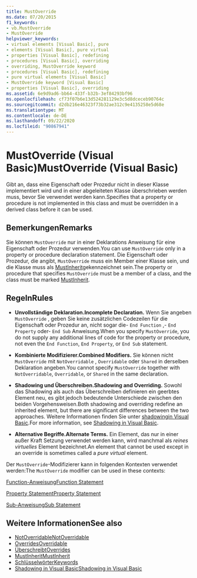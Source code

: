 ```yaml
---
title: MustOverride
ms.date: 07/20/2015
f1_keywords:
- vb.MustOverride
- MustOverride
helpviewer_keywords:
- virtual elements [Visual Basic], pure
- elements [Visual Basic], pure virtual
- properties [Visual Basic], redefining
- procedures [Visual Basic], overriding
- overriding, MustOverride keyword
- procedures [Visual Basic], redefining
- pure virtual elements [Visual Basic]
- MustOverride keyword [Visual Basic]
- properties [Visual Basic], overriding
ms.assetid: 6e9d9ad6-bb64-433f-b32b-3ef84293bf96
ms.openlocfilehash: cf73f07b6e13d524281129e3c5d8dceceb90764c
ms.sourcegitcommit: d2db216e46323f73b32ae312c9e4135258e5d68e
ms.translationtype: MT
ms.contentlocale: de-DE
ms.lasthandoff: 09/22/2020
ms.locfileid: "90867941"
---
```

# <a name="mustoverride-visual-basic"></a><span data-ttu-id="7757d-102">MustOverride (Visual Basic)</span><span class="sxs-lookup"><span data-stu-id="7757d-102">MustOverride (Visual Basic)</span></span>

<span data-ttu-id="7757d-103">Gibt an, dass eine Eigenschaft oder Prozedur nicht in dieser Klasse implementiert wird und in einer abgeleiteten Klasse überschrieben werden muss, bevor Sie verwendet werden kann.</span><span class="sxs-lookup"><span data-stu-id="7757d-103">Specifies that a property or procedure is not implemented in this class and must be overridden in a derived class before it can be used.</span></span>  
  
## <a name="remarks"></a><span data-ttu-id="7757d-104">Bemerkungen</span><span class="sxs-lookup"><span data-stu-id="7757d-104">Remarks</span></span>  

 <span data-ttu-id="7757d-105">Sie können `MustOverride` nur in einer Deklarations Anweisung für eine Eigenschaft oder Prozedur verwenden.</span><span class="sxs-lookup"><span data-stu-id="7757d-105">You can use `MustOverride` only in a property or procedure declaration statement.</span></span> <span data-ttu-id="7757d-106">Die Eigenschaft oder Prozedur, die angibt, `MustOverride` muss ein Member einer Klasse sein, und die Klasse muss als [MustInherit](mustinherit.md)gekennzeichnet sein.</span><span class="sxs-lookup"><span data-stu-id="7757d-106">The property or procedure that specifies `MustOverride` must be a member of a class, and the class must be marked [MustInherit](mustinherit.md).</span></span>  
  
## <a name="rules"></a><span data-ttu-id="7757d-107">Regeln</span><span class="sxs-lookup"><span data-stu-id="7757d-107">Rules</span></span>  
  
- <span data-ttu-id="7757d-108">**Unvollständige Deklaration.**</span><span class="sxs-lookup"><span data-stu-id="7757d-108">**Incomplete Declaration.**</span></span> <span data-ttu-id="7757d-109">Wenn Sie angeben `MustOverride` , geben Sie keine zusätzlichen Codezeilen für die Eigenschaft oder Prozedur an, nicht sogar die- `End Function` ,- `End Property` oder- `End Sub` Anweisung.</span><span class="sxs-lookup"><span data-stu-id="7757d-109">When you specify `MustOverride`, you do not supply any additional lines of code for the property or procedure, not even the `End Function`, `End Property`, or `End Sub` statement.</span></span>  
  
- <span data-ttu-id="7757d-110">**Kombinierte Modifizierer.**</span><span class="sxs-lookup"><span data-stu-id="7757d-110">**Combined Modifiers.**</span></span> <span data-ttu-id="7757d-111">Sie können nicht `MustOverride` mit `NotOverridable` , `Overridable` oder `Shared` in derselben Deklaration angeben.</span><span class="sxs-lookup"><span data-stu-id="7757d-111">You cannot specify `MustOverride` together with `NotOverridable`, `Overridable`, or `Shared` in the same declaration.</span></span>  
  
- <span data-ttu-id="7757d-112">**Shadowing und Überschreiben.**</span><span class="sxs-lookup"><span data-stu-id="7757d-112">**Shadowing and Overriding.**</span></span> <span data-ttu-id="7757d-113">Sowohl das Shadowing als auch das Überschreiben definieren ein geerbtes Element neu, es gibt jedoch bedeutende Unterschiede zwischen den beiden Vorgehensweisen.</span><span class="sxs-lookup"><span data-stu-id="7757d-113">Both shadowing and overriding redefine an inherited element, but there are significant differences between the two approaches.</span></span> <span data-ttu-id="7757d-114">Weitere Informationen finden Sie unter [shadowingin Visual Basic](../../programming-guide/language-features/declared-elements/shadowing.md).</span><span class="sxs-lookup"><span data-stu-id="7757d-114">For more information, see [Shadowing in Visual Basic](../../programming-guide/language-features/declared-elements/shadowing.md).</span></span>  
  
- <span data-ttu-id="7757d-115">**Alternative Begriffe.**</span><span class="sxs-lookup"><span data-stu-id="7757d-115">**Alternate Terms.**</span></span> <span data-ttu-id="7757d-116">Ein Element, das nur in einer außer Kraft Setzung verwendet werden kann, wird manchmal als *reines virtuelles* Element bezeichnet.</span><span class="sxs-lookup"><span data-stu-id="7757d-116">An element that cannot be used except in an override is sometimes called a *pure virtual* element.</span></span>  
  
 <span data-ttu-id="7757d-117">Der `MustOverride`-Modifizierer kann in folgenden Kontexten verwendet werden:</span><span class="sxs-lookup"><span data-stu-id="7757d-117">The `MustOverride` modifier can be used in these contexts:</span></span>  
  
 [<span data-ttu-id="7757d-118">Function-Anweisung</span><span class="sxs-lookup"><span data-stu-id="7757d-118">Function Statement</span></span>](../statements/function-statement.md)  
  
 [<span data-ttu-id="7757d-119">Property Statement</span><span class="sxs-lookup"><span data-stu-id="7757d-119">Property Statement</span></span>](../statements/property-statement.md)  
  
 [<span data-ttu-id="7757d-120">Sub-Anweisung</span><span class="sxs-lookup"><span data-stu-id="7757d-120">Sub Statement</span></span>](../statements/sub-statement.md)  
  
## <a name="see-also"></a><span data-ttu-id="7757d-121">Weitere Informationen</span><span class="sxs-lookup"><span data-stu-id="7757d-121">See also</span></span>

- [<span data-ttu-id="7757d-122">NotOverridable</span><span class="sxs-lookup"><span data-stu-id="7757d-122">NotOverridable</span></span>](notoverridable.md)
- [<span data-ttu-id="7757d-123">Overrides</span><span class="sxs-lookup"><span data-stu-id="7757d-123">Overridable</span></span>](overridable.md)
- [<span data-ttu-id="7757d-124">Überschreibt</span><span class="sxs-lookup"><span data-stu-id="7757d-124">Overrides</span></span>](overrides.md)
- [<span data-ttu-id="7757d-125">MustInherit</span><span class="sxs-lookup"><span data-stu-id="7757d-125">MustInherit</span></span>](mustinherit.md)
- [<span data-ttu-id="7757d-126">Schlüsselwörter</span><span class="sxs-lookup"><span data-stu-id="7757d-126">Keywords</span></span>](../keywords/index.md)
- [<span data-ttu-id="7757d-127">Shadowing in Visual Basic</span><span class="sxs-lookup"><span data-stu-id="7757d-127">Shadowing in Visual Basic</span></span>](../../programming-guide/language-features/declared-elements/shadowing.md)
